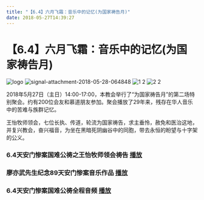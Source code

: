 ```yaml
---
title: "【6.4】六月飞霜：音乐中的记忆(为国家祷告月)"
date: 2018-05-27T14:39:27
---
```


# 【6.4】六月飞霜：音乐中的记忆(为国家祷告月)
![logo](https://user-images.githubusercontent.com/37917810/40587213-b86c2570-61fe-11e8-9784-b12d454a630b.jpeg)
![signal-attachment-2018-05-28-064848](https://user-images.githubusercontent.com/37917810/40592430-ee6f2c0a-6251-11e8-87f7-81d5ee260ffc.jpeg)
![1 2](https://user-images.githubusercontent.com/37917810/40587155-fed8feb2-61fd-11e8-984d-bdfe1ef64088.JPG)
![2 2](https://user-images.githubusercontent.com/37917810/40587174-2dff7752-61fe-11e8-8024-a39d72dac33c.JPG)

2018年5月27日（主日）14:00-17:00，本教会举行了“为国家祷告月”的第二场特别聚会。约有200位会友和慕道朋友参加。聚会播放了29年来，残存在华人音乐中的苦难与族群记忆。

王怡牧师领会，七位长执、传道，轮流为国家祷告，求主垂怜，赦免和医治这地，并复兴教会，奋兴福音，为坐在黑暗死阴幽谷中的同胞，带去永恒的盼望与十字架的公义。


### 6.4天安门惨案国难公祷之王怡牧师领会祷告 [播放](https://yadi.sk/d/RrmrrN1u3Wb3sF)

### 廖亦武先生纪念89天安门惨案音乐作品  [播放](https://yadi.sk/d/ZJJuUZ4y3WarV9)

### 6.4天安门惨案国难公祷全程音频  [播放](https://yadi.sk/d/YGOs5taH3Wb4f2)

